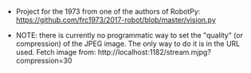 * Project for the 1973 from one of the authors of RobotPy:
  https://github.com/frc1973/2017-robot/blob/master/vision.py

* NOTE: there is currently no programmatic way to set the "quality" (or compression) of the JPEG image.
The only way to do it is in the URL used. Fetch image from:
      http://localhost:1182/stream.mjpg?compression=30
